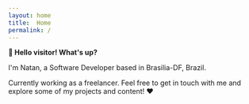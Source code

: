 ```yaml
---
layout: home
title:  Home
permalink: /
---
```


**🖖 Hello visitor! What's up?**

I'm Natan, a Software Developer based in Brasilia-DF, Brazil.

Currently working as a freelancer. Feel free to get in touch with me and explore some of my projects and content! ❤️
